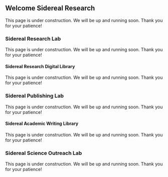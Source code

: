 ## Welcome Sidereal Research

This page is under construction. We will be up and running soon.
Thank you for your patience!

### Sidereal Research Lab
This page is under construction. We will be up and running soon.
Thank you for your patience!
#### Sidereal Research Digital Library
This page is under construction. We will be up and running soon.
Thank you for your patience!
### Sidereal Publishing Lab
This page is under construction. We will be up and running soon.
Thank you for your patience!
#### Sidereal Academic Writing Library
This page is under construction. We will be up and running soon.
Thank you for your patience!

### Sidereal Science Outreach Lab
This page is under construction. We will be up and running soon.
Thank you for your patience!

